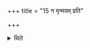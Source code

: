 +++
title = "15 न मृन्मयम् प्रति"

+++

<details><summary>थिते</summary>

न मृन्मयं प्रति धयीत १५
</details>
